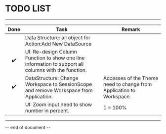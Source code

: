 # TODO LIST

----

|        Done        | Task                                                         | Remark                                                       |
| :----------------: | ------------------------------------------------------------ | ------------------------------------------------------------ |
|                    | Data Structure: all object for Action:Add New DataSource     |                                                              |
| :heavy_check_mark: | UI: Re-design Column Function to show one line information to support all columns with the function. |                                                              |
| :heavy_check_mark: | DataStructure: Change Workspace to SessionScope and remove Workspace from Application. | Accesses of the Theme need to change from Application to Workspace. |
|                    | UI: Zoom input need to show number in percent.               | 1 = 100%                                                     |



----

-- end of document --